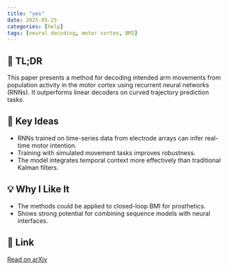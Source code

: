 ```yaml
---
title: "yes"
date: 2025-05-25
categories: [help]
tags: [neural decoding, motor cortex, BMI]
---
```


## 🧠 TL;DR
This paper presents a method for decoding intended arm movements from population activity in the motor cortex using recurrent neural networks (RNNs). It outperforms linear decoders on curved trajectory prediction tasks.

## 🔑 Key Ideas
- RNNs trained on time-series data from electrode arrays can infer real-time motor intention.
- Training with simulated movement tasks improves robustness.
- The model integrates temporal context more effectively than traditional Kalman filters.

## 💡 Why I Like It
- The methods could be applied to closed-loop BMI for prosthetics.
- Shows strong potential for combining sequence models with neural interfaces.

## 📎 Link
[Read on arXiv](https://arxiv.org/abs/XXXX.XXXXX)